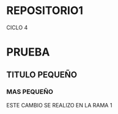 # REPOSITORIO1
CICLO 4
# PRUEBA
## TITULO PEQUEÑO
### MAS PEQUEÑO
ESTE CAMBIO SE REALIZO EN LA RAMA 1